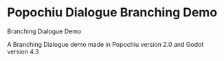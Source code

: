 # Popochiu Dialogue Branching Demo
 Branching Dialogue Demo

 A Branching Dialogue demo made in Popochiu version 2.0 and Godot version 4.3
